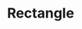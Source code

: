 ---
title: Rectangle
tags: ["rectangle", "shape", "geometry", "design", "layout", "structure"]
icon: rectangle
svg: '<svg xmlns="http://www.w3.org/2000/svg" width="24" height="24" fill="none" viewBox="0 0 24 24" stroke-width="1.5" stroke-linecap="round" stroke-linejoin="round" stroke="currentColor"><path d="M2 12c0-3.771 0-5.657 1.464-6.828C4.93 4 7.286 4 12 4c4.714 0 7.071 0 8.535 1.172C22 6.343 22 8.229 22 12c0 3.771 0 5.657-1.465 6.828C19.072 20 16.714 20 12 20s-7.071 0-8.536-1.172C2 17.657 2 15.771 2 12"/></svg>'
---